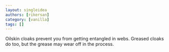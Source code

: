```yaml
---
layout: singleidea
authors: [rikersan]
category: [vanilla]
tags: []
---
```

Oilskin cloaks prevent you from getting entangled in webs. Greased cloaks do too, but the grease may wear off in the process.
